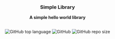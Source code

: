 <div align='center'>
<h3>Simple Library</h3>
<b>A simple hello world library</b>
<br></br>

![GitHub top language](https://img.shields.io/github/languages/top/bipinkrishnan/simple_library)
![GitHub](https://img.shields.io/github/license/bipinkrishnan/simple_library)
![GitHub repo size](https://img.shields.io/github/repo-size/bipinkrishnan/simple_library)
</div>
